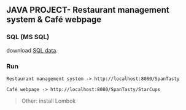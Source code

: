 ## JAVA PROJECT- Restaurant management system & Café webpage

### SQL (MS SQL)

download [SQL data](https://drive.google.com/file/d/1a_dSCYy9u7tPF4noXOthLY9Iiz_oQy-U/view?usp=drive_link).
### Run
``Restaurant management system -> http://localhost:8080/SpanTasty``

``Café webpage -> http://localhost:8080/SpanTasty/StarCups``

>Other: install Lombok
